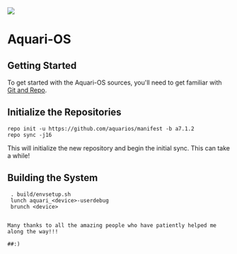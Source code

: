 <img src="https://img.xda-cdn.com/hS4G8qQWdvim20S6r5ogbYQG7-U=/http%3A%2F%2Fi.imgur.com%2FymEqc4F.png"> 

Aquari-OS
=========

Getting Started 
--------------- 
To get started with the Aquari-OS sources, you'll need to get 
familiar with [Git and Repo](http://source.android.com/source/version-control.html). 

Initialize the Repositories 
---------------------------

    repo init -u https://github.com/aquarios/manifest -b a7.1.2
    repo sync -j16 

This will initialize the new repository and begin the initial sync. This can take a while!

Building the System 
-------------------

     . build/envsetup.sh
     lunch aquari_<device>-userdebug
     brunch <device>
```

Many thanks to all the amazing people who have patiently helped me along the way!!!

##:)
